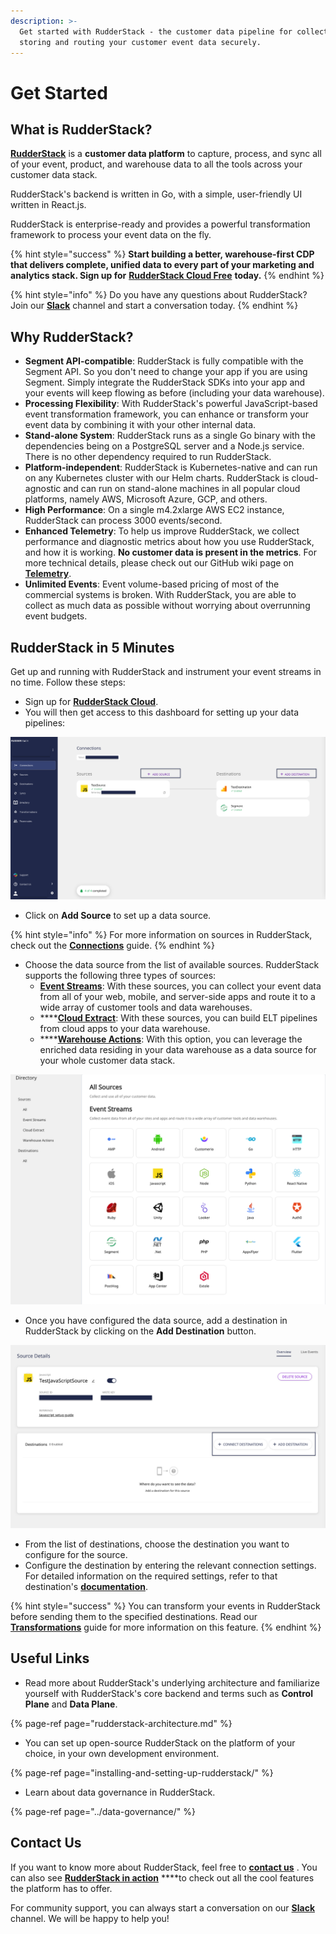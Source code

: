 ```yaml
---
description: >-
  Get started with RudderStack - the customer data pipeline for collecting,
  storing and routing your customer event data securely.
---
```


# Get Started

## What is RudderStack?

[**RudderStack**](https://rudderstack.com/) is a **customer data platform** to capture, process, and sync all of your event, product, and warehouse data to all the tools across your customer data stack.

RudderStack's backend is written in Go, with a simple, user-friendly UI written in React.js. 

RudderStack is enterprise-ready and provides a powerful transformation framework to process your event data on the fly.

{% hint style="success" %}
**Start building a better, warehouse-first CDP that delivers complete, unified data to every part of your marketing and analytics stack. Sign up for** [**RudderStack Cloud Free**](https://app.rudderlabs.com/signup?type=freetrial) **today.**
{% endhint %}

{% hint style="info" %}
Do you have any questions about RudderStack? Join our [**Slack**](https://resources.rudderstack.com/join-rudderstack-slack) channel and start a conversation today.
{% endhint %}

## Why RudderStack?

* **Segment API-compatible**: RudderStack is fully compatible with the Segment API. So you don't need to change your app if you are using Segment. Simply integrate the RudderStack SDKs into your app and your events will keep flowing as before \(including your data warehouse\). 
* **Processing Flexibility**: With RudderStack's powerful JavaScript-based event transformation framework, you can enhance or transform your event data by combining it with your other internal data. 
* **Stand-alone System**: RudderStack runs as a single Go binary with the dependencies being on a PostgreSQL server and a Node.js service. There is no other dependency required to run RudderStack. 
* **Platform-independent**: RudderStack is Kubernetes-native and can run on any Kubernetes cluster with our Helm charts. RudderStack is cloud-agnostic and can run on stand-alone machines in all popular cloud platforms, namely AWS, Microsoft Azure, GCP, and others. 
* **High Performance**: On a single m4.2xlarge AWS EC2 instance, RudderStack can process 3000 events/second. 
* **Enhanced Telemetry**: To help us improve RudderStack, we collect performance and diagnostic metrics about how you use RudderStack, and how it is working. **No customer data is present in the metrics**. For more technical details, please check out our GitHub wiki page on [**Telemetry**](https://github.com/rudderlabs/rudder-server/wiki/RudderStack-Telemetry). 
* **Unlimited Events**: Event volume-based pricing of most of the commercial systems is broken. With RudderStack, you are able to collect as much data as possible without worrying about overrunning event budgets.

## RudderStack in 5 Minutes

Get up and running with RudderStack and instrument your event streams in no time. Follow these steps:

* Sign up for [**RudderStack Cloud**](https://app.rudderlabs.com/signup?type=freetrial). 
* You will then get access to this dashboard for setting up your data pipelines:

![Connections Dashboard](../.gitbook/assets/1%20%2822%29.png)

* Click on **Add Source** to set up a data source.

{% hint style="info" %}
For more information on sources in RudderStack, check out the [**Connections**](../connections/) guide.
{% endhint %}

* Choose the data source from the list of available sources. RudderStack supports the following three types of sources: 
  * [**Event Streams**](../stream-sources/rudderstack-event-streams/): With these sources, you can collect your event data from all of your web, mobile, and server-side apps and route it to a wide array of customer tools and data warehouses. 
  * \*\*\*\*[**Cloud Extract**](../cloud-extract-sources/): With these sources, you can build ELT pipelines from cloud apps to your data warehouse. 
  * \*\*\*\*[**Warehouse Actions**](../warehouse-actions/): With this option, you can leverage the enriched data residing in your data warehouse as a data source for your whole customer data stack.

![RudderStack Sources](../.gitbook/assets/screen-shot-2021-06-01-at-1.53.46-pm.png)

* Once you have configured the data source, add a destination in RudderStack by clicking on the **Add Destination** button.

![Destination Configuration Button](../.gitbook/assets/screen-shot-2021-06-01-at-2.02.10-pm.png)

* From the list of destinations, choose the destination you want to configure for the source. 
* Configure the destination by entering the relevant connection settings. For detailed information on the required settings, refer to that destination's [**documentation**](../destinations/).

{% hint style="success" %}
You can transform your events in RudderStack before sending them to the specified destinations. Read our [**Transformations**](../adding-a-new-user-transformation-in-rudderstack/) guide for more information on this feature.
{% endhint %}

## Useful Links

* Read more about RudderStack's underlying architecture and familiarize yourself with RudderStack's core backend and terms such as **Control Plane** and **Data Plane**.

{% page-ref page="rudderstack-architecture.md" %}

* You can set up open-source RudderStack on the platform of your choice, in your own development environment.

{% page-ref page="installing-and-setting-up-rudderstack/" %}

* Learn about data governance in RudderStack.

{% page-ref page="../data-governance/" %}

## Contact Us

If you want to know more about RudderStack, feel free to [**contact us**](mailto:%20docs@rudderstack.com) . You can also see [**RudderStack in action**](https://app.rudderstack.com/signup?type=freetrial) ****to check out all the cool features the platform has to offer.

For community support, you can always start a conversation on our [**Slack**](https://resources.rudderstack.com/join-rudderstack-slack) channel. We will be happy to help you!



